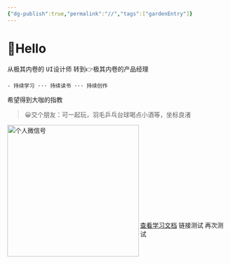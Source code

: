 ```yaml
---
{"dg-publish":true,"permalink":"//","tags":["gardenEntry"]}
---
```


# 👋Hello

从极其内卷的 <kbd>UI设计师</kbd>  转到👉极其内卷的<kbd>产品经理</kbd>

	- 持续学习 ··· 持续读书 ··· 持续创作

希望得到大咖的指教

>😀交个朋友：可一起玩，羽毛乒乓台球喝点小酒等，坐标良渚

<img src="https://cdn.nlark.com/yuque/0/2023/png/417683/1692437375123-409398a6-69b2-4442-b254-1b07ad372359.png" width = "300" alt="个人微信号" align=left>

<br><br><br><br><br><br><br><br><br><br><br><br>

[查看学习文档](obsidian://open?vault=Obsidian%E7%AC%94%E8%AE%B0&file=%E5%AD%A6%E4%B9%A0%E7%BB%8F%E5%8E%86%2FMarkdown%20%E8%AF%AD%E6%B3%95%E5%AD%A6%E4%B9%A0)
链接测试
再次测试